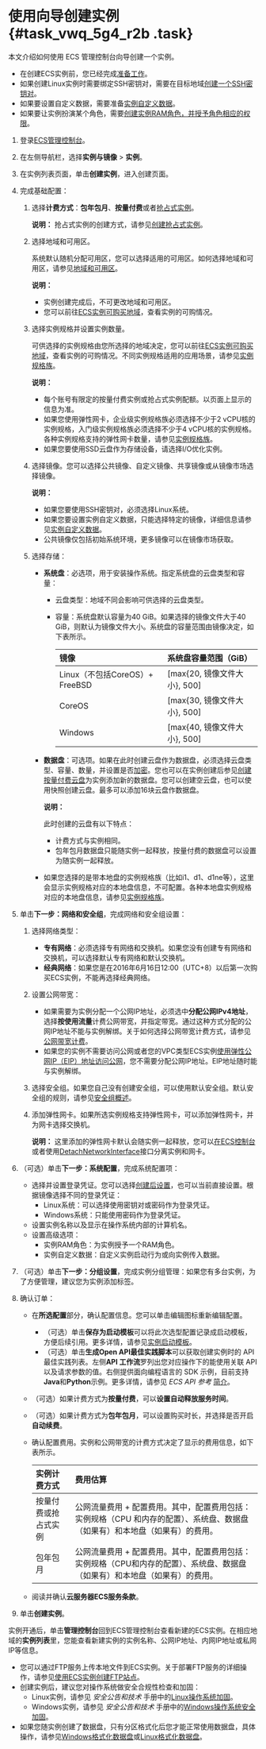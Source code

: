 # 使用向导创建实例 {#task_vwq_5g4_r2b .task}

本文介绍如何使用 ECS 管理控制台向导创建一个实例。

-   在创建ECS实例前，您已经完成[准备工作](../intl.zh-CN/个人版快速入门/准备工作.md#)。
-   如果创建Linux实例时需要绑定SSH密钥对，需要在目标地域[创建一个SSH密钥对](../intl.zh-CN/安全/SSH密钥对/使用SSH密钥对.md#)。
-   如果要设置自定义数据，需要准备[实例自定义数据](../intl.zh-CN/实例/管理实例/使用实例自定义数据/生成实例自定义数据.md#)。
-   如果要让实例扮演某个角色，需要[创建实例RAM角色，并授予角色相应的权限](intl.zh-CN/安全/实例RAM角色/授予实例RAM角色.md#)。

1.  登录[ECS管理控制台](https://ecs.console.aliyun.com)。
2.  在左侧导航栏，选择**实例与镜像** \> **实例**。
3.  在实例列表页面，单击**创建实例**，进入创建页面。
4.  完成基础配置： 
    1.  选择**计费方式**：**包年包月**、**按量付费**或者[抢占式实例](../intl.zh-CN/实例/选择实例购买方式/抢占式实例/什么是抢占式实例.md#)。 

        **说明：** 抢占式实例的创建方式，请参见[创建抢占式实例](../intl.zh-CN/实例/选择实例购买方式/抢占式实例/创建抢占式实例.md#)。

    2.  选择地域和可用区。 

        系统默认随机分配可用区，您可以选择适用的可用区。如何选择地域和可用区，请参见[地域和可用区](../../../../../intl.zh-CN/通用参考/地域和可用区.md#)。

        **说明：** 

        -   实例创建完成后，不可更改地域和可用区。
        -   您可以前往[ECS实例可购买地域](https://ecs-buy.aliyun.com/instanceTypes/#/instanceTypeByRegion)，查看实例的可购情况。
    3.  选择实例规格并设置实例数量。 

        可供选择的实例规格由您所选择的地域决定，您可以前往[ECS实例可购买地域](https://ecs-buy.aliyun.com/instanceTypes/#/instanceTypeByRegion)，查看实例的可购情况。不同实例规格适用的应用场景，请参见[实例规格族](../intl.zh-CN/实例/实例规格族.md#)。

        **说明：** 

        -   每个账号有限定的按量付费实例或抢占式实例配额。以页面上显示的信息为准。
        -   如果您使用弹性网卡，企业级实例规格族必须选择不少于2 vCPU核的实例规格，入门级实例规格族必须选择不少于4 vCPU核的实例规格。各种实例规格支持的弹性网卡数量，请参见[实例规格族](../intl.zh-CN/实例/实例规格族.md#)。
        -   如果您要使用SSD云盘作为存储设备，请选择I/O优化实例。
    4.  选择镜像。您可以选择公共镜像、自定义镜像、共享镜像或从镜像市场选择镜像。 

        **说明：** 

        -   如果您要使用SSH密钥对，必须选择Linux系统。
        -   如果您要设置实例自定义数据，只能选择特定的镜像，详细信息请参见[实例自定义数据](../intl.zh-CN/实例/管理实例/使用实例自定义数据/生成实例自定义数据.md#)。
        -   公共镜像仅包括初始系统环境，更多镜像可以在镜像市场获取。
    5.  选择存储： 
        -   **系统盘**：必选项，用于安装操作系统。指定系统盘的云盘类型和容量：
            -   云盘类型：地域不同会影响可供选择的云盘类型。
            -   容量：系统盘默认容量为40 GiB。如果选择的镜像文件大于40 GiB，则默认为镜像文件大小。系统盘的容量范围由镜像决定，如下表所示。

                |镜像|系统盘容量范围（GiB）|
                |:-|:-----------|
                |Linux（不包括CoreOS）+ FreeBSD|\[max\{20, 镜像文件大小\}, 500\]|
                |CoreOS|\[max\{30, 镜像文件大小\}, 500\]|
                |Windows|\[max\{40, 镜像文件大小\}, 500\]|

        -   **数据盘**：可选项。如果在此时创建云盘作为数据盘，必须选择云盘类型、容量、数量，并设置是否[加密](../intl.zh-CN/块存储/云盘/ECS云盘加密.md#)。您也可以在实例创建后参见[创建按量付费云盘](intl.zh-CN/块存储/云盘/创建云盘/创建按量付费云盘.md#)为实例添加新的数据盘。您可以创建空云盘，也可以使用快照创建云盘。最多可以添加16块云盘作数据盘。

            **说明：** 

            此时创建的云盘有以下特点：

            -   计费方式与实例相同。
            -   包年包月数据盘只能随实例一起释放，按量付费的数据盘可以设置为随实例一起释放。
        -   如果您选择的是带本地盘的实例规格族（比如i1、d1、d1ne等），这里会显示实例规格对应的本地盘信息，不可配置。各种本地盘实例规格对应的本地盘信息，请参见[实例规格族](../intl.zh-CN/实例/实例规格族.md#)。
5.  单击**下一步：网络和安全组**，完成网络和安全组设置： 
    1.  选择网络类型： 
        -   **专有网络**：必须选择专有网络和交换机。如果您没有创建专有网络和交换机，可以选择默认专有网络和默认交换机。
        -   **经典网络**：如果您是在2016年6月16日12:00（UTC+8）以后第一次购买ECS实例，不能再选择经典网络。
    2.  设置公网带宽： 
        -   如果需要为实例分配一个公网IP地址，必须选中**分配公网IPv4地址**，选择**按使用流量**计费公网带宽，并指定带宽。通过这种方式分配的公网IP地址不能与实例解绑。关于如何选择公网带宽计费方式，请参见[公网带宽计费](../intl.zh-CN/产品定价/公网带宽计费.md#)。
        -   如果您的实例不需要访问公网或者您的VPC类型ECS实例[使用弹性公网IP（EIP）地址访问公网](../../../../../intl.zh-CN/快速入门/搭建IPv4专有网络.md#)，您不需要分配公网IP地址。EIP地址随时能与实例解绑。
    3.  选择安全组。如果您自己没有创建安全组，可以使用默认安全组。默认安全组的规则，请参见[安全组概述](../intl.zh-CN/安全/安全组/安全组概览.md#)。
    4.  添加弹性网卡。如果所选实例规格支持弹性网卡，可以添加弹性网卡，并为网卡选择交换机。 

        **说明：** 这里添加的弹性网卡默认会随实例一起释放，您可以[在ECS控制台](../intl.zh-CN/网络/弹性网卡/分离弹性网卡.md#)或者使用[DetachNetworkInterface](../intl.zh-CN/API参考/弹性网卡/DetachNetworkInterface.md#)接口分离实例和网卡。

6.  （可选）单击**下一步：系统配置**，完成系统配置项： 
    -   选择并设置登录凭证。您可以选择[创建后设置](../intl.zh-CN/实例/管理实例/重置实例登录密码.md#)，也可以当前直接设置。根据镜像选择不同的登录凭证：
        -   Linux系统：可以选择使用密钥对或密码作为登录凭证。
        -   Windows系统：只能使用密码作为登录凭证。
    -   设置实例名称以及显示在操作系统内部的计算机名。
    -   设置高级选项：
        -   实例RAM角色：为实例授予一个RAM角色。
        -   实例自定义数据：自定义实例启动行为或向实例传入数据。
7.  （可选）单击**下一步：分组设置**，完成实例分组管理：如果您有多台实例，为了方便管理，建议您为实例添加标签。
8.  确认订单： 
    -   在**所选配置**部分，确认配置信息。您可以单击编辑图标重新编辑配置。
        -   （可选）单击**保存为启动模板**可以将此次选型配置记录成启动模板，方便后续引用。更多详情，请参见[实例启动模板](../intl.zh-CN/部署与弹性/实例启动模板/实例启动模板概述.md#)。
        -   （可选）单击**生成Open API最佳实践脚本**可以获取创建实例时的 API 最佳实践列表。左侧**API 工作流**罗列出您对应操作下的能使用关联 API 以及请求参数的值。右侧提供面向编程语言的 SDK 示例，目前支持**Java**和**Python**示例。更多详情，请参见 *ECS API 参考* [简介](../intl.zh-CN/API参考/简介.md#)。
    -   （可选）如果计费方式为**按量付费**，可以**设置自动释放服务时间**。
    -   （可选）如果计费方式为**包年包月**，可以设置购买时长，并选择是否开启**自动续费**。
    -   确认配置费用。实例和公网带宽的计费方式决定了显示的费用信息，如下表所示。

        |实例计费方式|费用估算|
        |:-----|:---|
        |按量付费或抢占式实例|公网流量费用 + 配置费用。其中，配置费用包括：实例规格（CPU 和内存的配置）、系统盘、数据盘（如果有）和本地盘（如果有）的费用。|
        |包年包月|公网流量费用 + 配置费用。其中，配置费用包括：实例规格（CPU和内存的配置）、系统盘、数据盘（如果有）和本地盘（如果有）的费用。|

    -   阅读并确认**云服务器ECS服务条款**。
9.  单击**创建实例**。

实例开通后，单击**管理控制台**回到ECS管理控制台查看新建的ECS实例。在相应地域的**实例列表**里，您能查看新建实例的实例名称、公网IP地址、内网IP地址或私网IP等信息。

-   您可以通过FTP服务上传本地文件到ECS实例。关于部署FTP服务的详细操作，请参见[使用ECS实例创建FTP站点](https://www.alibabacloud.com/help/doc-detail/51998.htm?spm=a2c63.p38356.a3.31.4c3b587aegIuna)。
-   创建实例后，建议您对操作系统做安全合规性检查和加固：
    -   Linux实例，请参见 *安全公告和技术* 手册中的[Linux操作系统加固](https://www.alibabacloud.com/help/doc-detail/49809.htm)。
    -   Windows实例，请参见 *安全公告和技术* 手册中的[Windows操作系统安全加固](https://www.alibabacloud.com/help/doc-detail/49781.htm)。
-   如果您随实例创建了数据盘，只有分区格式化后您才能正常使用数据盘，具体操作，请参见[Windows格式化数据盘](../intl.zh-CN/个人版快速入门/格式化数据盘/Windows格式化数据盘.md#)或[Linux格式化数据盘](../intl.zh-CN/个人版快速入门/格式化数据盘/Linux格式化数据盘.md#)。

